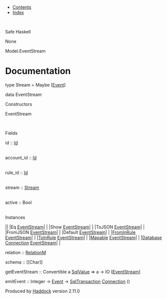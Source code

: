 -   [Contents](index.html)
-   [Index](doc-index.html)

 

Safe Haskell

None

Model.EventStream

Documentation
=============

type Stream = Maybe [[Event](Data-Event.html#t:Event)]

data EventStream

Constructors

EventStream

 

Fields

id :: [Id](Model-General.html#t:Id)  
 

account\_id :: [Id](Model-General.html#t:Id)  
 

rule\_id :: [Id](Model-General.html#t:Id)  
 

stream :: [Stream](Model-EventStream.html#t:Stream)  
 

active :: Bool  
 

Instances

||
|Eq [EventStream](Model-EventStream.html#t:EventStream)| |
|Show [EventStream](Model-EventStream.html#t:EventStream)| |
|ToJSON [EventStream](Model-EventStream.html#t:EventStream)| |
|FromJSON [EventStream](Model-EventStream.html#t:EventStream)| |
|Default [EventStream](Model-EventStream.html#t:EventStream)| |
|[FromInRule](Data-InRules.html#t:FromInRule) [EventStream](Model-EventStream.html#t:EventStream)| |
|[ToInRule](Data-InRules.html#t:ToInRule) [EventStream](Model-EventStream.html#t:EventStream)| |
|[Mapable](Model-General.html#t:Mapable) [EventStream](Model-EventStream.html#t:EventStream)| |
|[Database](Model-General.html#t:Database) [Connection](Data-SqlTransaction.html#t:Connection) [EventStream](Model-EventStream.html#t:EventStream)| |

relation :: [RelationM](Data-Relation.html#t:RelationM)

schema :: [[Char]]

getEventStream :: Convertible a [SqlValue](Data-SqlTransaction.html#t:SqlValue) =\> a -\> IO [[EventStream](Model-EventStream.html#t:EventStream)]

emitEvent :: Integer -\> [Event](Data-Event.html#t:Event) -\> [SqlTransaction](Data-SqlTransaction.html#t:SqlTransaction) [Connection](Data-SqlTransaction.html#t:Connection) ()

Produced by [Haddock](http://www.haskell.org/haddock/) version 2.11.0
